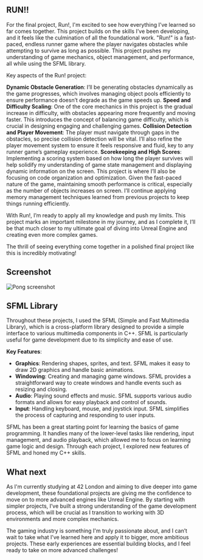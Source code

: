 ## RUN!!

For the final project, Run!, I'm excited to see how everything I’ve learned so far comes together. This project builds on the skills I’ve been developing, and it feels like the culmination of all the foundational work.
"Run!" is a fast-paced, endless runner game where the player navigates obstacles while attempting to survive as long as possible. This project pushes my understanding of game mechanics, object management, and performance, all while using the SFML library.

Key aspects of the Run! project:

**Dynamic Obstacle Generation**: I’ll be generating obstacles dynamically as the game progresses, which involves managing object pools efficiently to ensure performance doesn’t degrade as the game speeds up.
**Speed and Difficulty Scaling**: One of the core mechanics in this project is the gradual increase in difficulty, with obstacles appearing more frequently and moving faster. This introduces the concept of balancing game difficulty, which is crucial in designing engaging and challenging games.
**Collision Detection and Player Movement**: The player must navigate through gaps in the obstacles, so precise collision detection will be vital. I’ll also refine the player movement system to ensure it feels responsive and fluid, key to any runner game’s gameplay experience.
**Scorekeeping and High Scores**: Implementing a scoring system based on how long the player survives will help solidify my understanding of game state management and displaying dynamic information on the screen.
This project is where I’ll also be focusing on code organization and optimization. Given the fast-paced nature of the game, maintaining smooth performance is critical, especially as the number of objects increases on screen. I’ll continue applying memory management techniques learned from previous projects to keep things running efficiently.

With Run!, I’m ready to apply all my knowledge and push my limits. This project marks an important milestone in my journey, and as I complete it, I’ll be that much closer to my ultimate goal of diving into Unreal Engine and creating even more complex games.

The thrill of seeing everything come together in a polished final project like this is incredibly motivating!

## Screenshot
![Pong screenshot]()

## SFML Library
Throughout these projects, I used the SFML (Simple and Fast Multimedia Library), which is a cross-platform library designed to provide a simple interface to various multimedia components in C++. SFML is particularly useful for game development due to its simplicity and ease of use.

**Key Features**:
- **Graphics**: Rendering shapes, sprites, and text. SFML makes it easy to draw 2D graphics and handle basic animations.
- **Windowing**: Creating and managing game windows. SFML provides a straightforward way to create windows and handle events such as resizing and closing.
- **Audio**: Playing sound effects and music. SFML supports various audio formats and allows for easy playback and control of sounds.
- **Input**: Handling keyboard, mouse, and joystick input. SFML simplifies the process of capturing and responding to user inputs.

SFML has been a great starting point for learning the basics of game programming. It handles many of the lower-level tasks like rendering, input management, and audio playback, which allowed me to focus on learning game logic and design. Through each project, I explored new features of SFML and honed my C++ skills.


## What next
As I'm currently studying at 42 London and aiming to dive deeper into game development, these foundational projects are giving me the confidence to move on to more advanced engines like Unreal Engine. By starting with simpler projects, I’ve built a strong understanding of the game development process, which will be crucial as I transition to working with 3D environments and more complex mechanics.

The gaming industry is something I'm truly passionate about, and I can’t wait to take what I’ve learned here and apply it to bigger, more ambitious projects. These early experiences are essential building blocks, and I feel ready to take on more advanced challenges!
